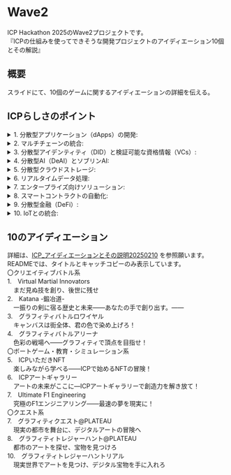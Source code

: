 # Wave2
ICP Hackathon 2025のWave2プロジェクトです。  
『ICPの仕組みを使ってできそうな開発プロジェクトのアイディエーション10個とその解説』

## 概要
スライドにて、10個のゲームに関するアイディエーションの詳細を伝える。

## ICPらしさのポイント
<details>
  <summary>1. 分散型アプリケーション（dApps）の開発:</summary>
  ICPは、スマートコントラクトを使用して分散型アプリケーションを構築するためのプラットフォームを提供する。  
  これにより、中央集権的なサーバーに依存せずに、安全かつ信頼性の高いアプリケーションを開発できる。
</details>

<details>
  <summary>2. マルチチェーンの統合:</summary>
  ICPは、異なるブロックチェーン間での相互運用性を提供する。  
  これにより、異なるチェーン上の資産やデータをシームレスに統合し、複雑なユースケースを実現できる。
</details>

<details>
  <summary>3. 分散型アイデンティティ（DID）と検証可能な資格情報（VCs）:</summary>
  ICPは、ユーザーのアイデンティティを分散型で管理し、検証可能な資格情報を提供するための仕組みを提供する。  
  これにより、ユーザーのプライバシーを保護しつつ、信頼性の高い認証システムを構築できる。
</details>

<details>
  <summary>4. 分散型AI（DeAI）とソブリンAI:</summary>
  ICPは、分散型AIモデルのトレーニングとデプロイをサポートする。  
  これにより、中央集権的なAIプラットフォームに依存せずに、分散型でAIを活用したアプリケーションを開発できる。
</details>

<details>
  <summary>5. 分散型クラウドストレージ:</summary>
  ICPは、分散型のクラウドストレージを提供し、データの保存とアクセスを分散型で行うことができる。  
  これにより、データのセキュリティとプライバシーを向上させることができる。
</details>

<details>
  <summary>6. リアルタイムデータ処理:</summary>
  ICPは、高速なデータ処理能力を持ち、リアルタイムでのデータ処理や分析を可能にする。  
  これにより、リアルタイムでの意思決定やアクションが求められるユースケースに対応できる。
</details>

<details>
  <summary>7. エンタープライズ向けソリューション:</summary>
  ICPは、エンタープライズ向けのソリューションを提供し、企業が分散型技術を活用してビジネスプロセスを最適化することを支援する。
</details>

<details>
  <summary>8. スマートコントラクトの自動化:</summary>
  ICPは、スマートコントラクトを使用してビジネスプロセスを自動化し、効率化する。  
  これにより、手動の介入を減らし、エラーを防ぐことができる。
</details>

<details>
  <summary>9. 分散型金融（DeFi）:</summary>
  ICPは、分散型金融アプリケーションの開発をサポートし、ユーザーが中央集権的な金融機関に依存せずに金融サービスを利用できるようにする。
</details>

<details>
  <summary>10. IoTとの統合:</summary>
  ICPは、IoTデバイスとの統合をサポートし、分散型でのデバイス管理やデータ収集を可能にする。  
  これにより、IoTエコシステム全体のセキュリティと効率を向上させることができる。
</details>

## 10のアイディエーション
詳細は、[ICP_アイディエーションとその説明20250210](/Wave2/ICP_アイディエーションとその説明20250210.pptx) を参照願います。  
READMEでは、タイトルとキャッチコピーのみ表示しています。  
〇クリエイティブバトル系  
1.　Virtual Martial Innovators  
　まだ見ぬ技を創り、後世に残せ  
2.　Katana -鍛冶道-  
　一振りの剣に宿る歴史と未来――あなたの手で創り出す。――  
3.　グラフィティバトルロワイヤル  
　キャンバスは街全体、君の色で染め上げろ！  
4.　グラフィティバトルアリーナ    
　色彩の戦場へ――グラフィティで頂点を目指せ！  
〇ボートゲーム・教育・シミュレーション系  
5.　ICPいただきNFT  
　楽しみながら学べる――ICPで始めるNFTの冒険！  
6.　ICPアートギャラリー  
　アートの未来がここに―ICPアートギャラリーで創造力を解き放て！  
7.　Ultimate F1 Engineering  
　究極のF1エンジニアリング――最速の夢を現実に！  
〇クエスト系  
7.　グラフィティクエスト@PLATEAU  
　現実の都市を舞台に、デジタルアートの冒険へ  
8.　グラフィティトレジャーハント@PLATEAU  
　都市のアートを探せ、宝物を見つけろ  
10.　グラフィティトレジャーハントリアル  
　現実世界でアートを見つけ、デジタル宝物を手に入れろ  
